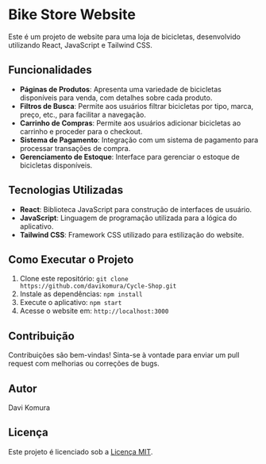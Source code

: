 # Bike Store Website

Este é um projeto de website para uma loja de bicicletas, desenvolvido utilizando React, JavaScript e Tailwind CSS.

## Funcionalidades

- **Páginas de Produtos**: Apresenta uma variedade de bicicletas disponíveis para venda, com detalhes sobre cada produto.
- **Filtros de Busca**: Permite aos usuários filtrar bicicletas por tipo, marca, preço, etc., para facilitar a navegação.
- **Carrinho de Compras**: Permite aos usuários adicionar bicicletas ao carrinho e proceder para o checkout.
- **Sistema de Pagamento**: Integração com um sistema de pagamento para processar transações de compra.
- **Gerenciamento de Estoque**: Interface para gerenciar o estoque de bicicletas disponíveis.

## Tecnologias Utilizadas

- **React**: Biblioteca JavaScript para construção de interfaces de usuário.
- **JavaScript**: Linguagem de programação utilizada para a lógica do aplicativo.
- **Tailwind CSS**: Framework CSS utilizado para estilização do website.

## Como Executar o Projeto

1. Clone este repositório: `git clone https://github.com/davikomura/Cycle-Shop.git`
2. Instale as dependências: `npm install`
3. Execute o aplicativo: `npm start`
4. Acesse o website em: `http://localhost:3000`

## Contribuição

Contribuições são bem-vindas! Sinta-se à vontade para enviar um pull request com melhorias ou correções de bugs.

## Autor

Davi Komura

## Licença

Este projeto é licenciado sob a [Licença MIT](https://opensource.org/licenses/MIT).
